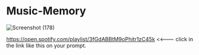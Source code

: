 # Music-Memory

![Screenshot (178)](https://user-images.githubusercontent.com/59863035/132678580-c34e8032-8e8e-4c8a-8c39-02d207d880c6.png)

https://open.spotify.com/playlist/3fGdABBtM9oPhitr1zC45k <<--- click in the link like this on your prompt.

